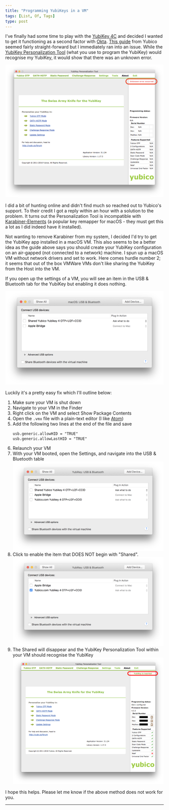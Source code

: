 ```yaml
---
title: "Programming YubiKeys in a VM"
tags: [List, Of, Tags]
type: post
---
```


I've finally had some time to play with the [YubiKey 4C][1] and decided I wanted to get it functioning as a second factor with [Okta][2]. [This guide][3] from Yubico seemed fairly straight-forward but I immediately ran into an issue. While the [YubiKey Personalization Tool][4] (what you use to program the YubiKey) would recognise my YubiKey, it would show that there was an unknown error.

![YubiKey Personalization Tool Error](/images/YubiKey/YubiKey01.png)

I did a bit of hunting online and didn't find much so reached out to Yubico's support. To their credit I got a reply within an hour with a solution to the problem. It turns out the Personalization Tool is incompatible with [Karabiner-Elements][5] (a popular key remapper for macOS - they must get this a lot as I did indeed have it installed).

Not wanting to remove Karabiner from my system, I decided I'd try to get the YubiKey app installed in a macOS VM. This also seems to be a better idea as the guide above says you should create your YubiKey configuration on an air-gapped (not connected to a network) machine. I spun up a macOS VM without network drivers and set to work. Here comes hurdle number 2; it seems that out of the box VMWare VMs don't like sharing the YubiKey from the Host into the VM.

If you open up the settings of a VM, you will see an item in the USB & Bluetooth tab for the YubiKey but enabling it does nothing.

![YubiKey Personalization Tool Error](/images/YubiKey/YubiKey02.png)

Luckily it's a pretty easy fix which I'll outline below:

1. Make sure your VM is shut down
2. Navigate to your VM in the Finder
3. Right click on the VM and select Show Package Contents
4. Open the `.vmx` file with a plain-text editor (I like [Atom][6])
5. Add the following two lines at the end of the file and save
    ```
    usb.generic.allowHID = "TRUE"
    usb.generic.allowLastHID = "TRUE"
    ```
6. Relaunch your VM
7. With your VM booted, open the Settings, and navigate into the USB & Bluetooth table
  ![VMWare Settings](/images/YubiKey/YubiKey03.png)
8. Click to enable the item that DOES NOT begin with "Shared".
  ![YubiKey Enabled](/images/YubiKey/YubiKey04.png)
9. The Shared will disappear and the YubiKey Personalization Tool within your VM should recognise the YubiKey
  ![YubiKey Personalization Tool Success](/images/YubiKey/YubiKey05.png)

I hope this helps. Please let me know if the above method does not work for you.

---

[1]:  https://www.yubico.com/product/yubikey-4-series/#yubikey-4c
[2]:  https://www.okta.com
[3]:  https://www.yubico.com/wp-content/uploads/2015/11/Programming_YubiKeys_for_Okta.pdf
[4]:  https://itunes.apple.com/au/app/yubikey-personalization-tool/id638161122?mt=12
[5]:  https://github.com/tekezo/Karabiner-Elements
[6]:  https://atom.io/
